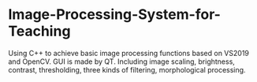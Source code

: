 # Image-Processing-System-for-Teaching
Using C++ to achieve basic image processing functions based on VS2019 and OpenCV.
GUI is made by QT.
Including image scaling, brightness, contrast, thresholding, three kinds of filtering, morphological processing.
